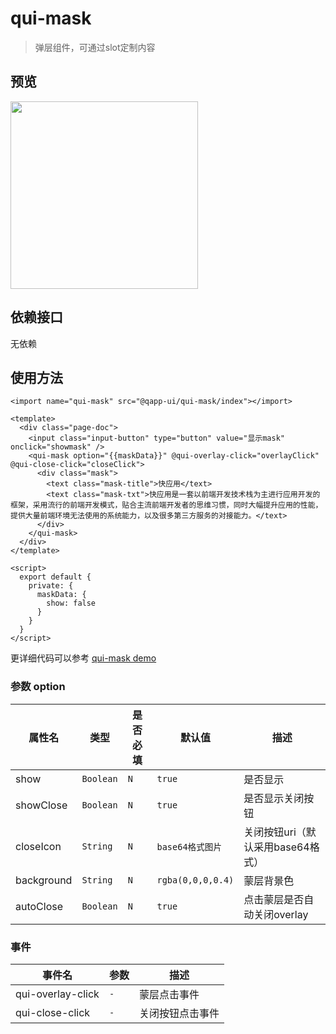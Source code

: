 # qui-mask

> 弹层组件，可通过slot定制内容

## 预览

<img src="https://qapp-ui.github.io/qapp-ui/docs/assets/qui-mask.gif" width="300"/>

## 依赖接口

无依赖

## 使用方法
	
```ux
<import name="qui-mask" src="@qapp-ui/qui-mask/index"></import>

<template>
  <div class="page-doc">
    <input class="input-button" type="button" value="显示mask" onclick="showmask" />
    <qui-mask option="{{maskData}}" @qui-overlay-click="overlayClick" @qui-close-click="closeClick">
      <div class="mask">
        <text class="mask-title">快应用</text>
        <text class="mask-txt">快应用是一套以前端开发技术栈为主进行应用开发的框架，采用流行的前端开发模式，贴合主流前端开发者的思维习惯，同时大幅提升应用的性能，提供大量前端环境无法使用的系统能力，以及很多第三方服务的对接能力。</text>
      </div>
    </qui-mask>
  </div>
</template>

<script>
  export default {
    private: {
      maskData: {
        show: false
      }
    }
  }
</script>
```

更详细代码可以参考 [qui-mask demo](https://github.com/qapp-ui/qapp-ui/blob/master/src/Mask/index.ux)

### 参数 option

| 属性名 | 类型 | 是否必填 | 默认值 | 描述 |
|-------------|------------|--------|-----|-----|
| show | `Boolean` | `N` |`true`| 是否显示 |
| showClose | `Boolean` |`N`| `true` | 是否显示关闭按钮 |
| closeIcon | `String` |`N`| `base64格式图片` | 关闭按钮uri（默认采用base64格式） |
| background | `String` |`N`| `rgba(0,0,0,0.4)` | 蒙层背景色 |
| autoClose | `Boolean` |`N`| `true` | 点击蒙层是否自动关闭overlay |


### 事件

| 事件名 | 参数 | 描述 | 
|----------|-----|-----|
| qui-overlay-click | `-` | 蒙层点击事件 | 
| qui-close-click | `-` | 关闭按钮点击事件 | 


